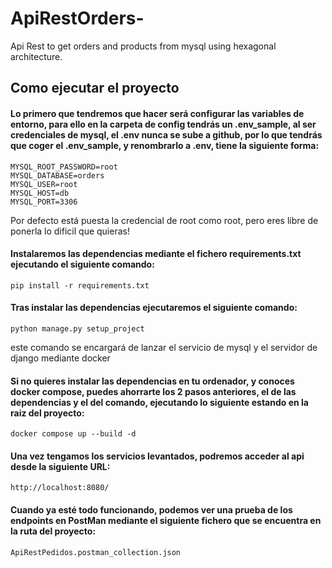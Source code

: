 # ApiRestOrders-
Api Rest to get orders and products from mysql using hexagonal architecture.

## Como ejecutar el proyecto
#### Lo primero que tendremos que hacer será configurar las variables de entorno, para ello en la carpeta de config tendrás un .env_sample, al ser credenciales de mysql, el .env nunca se sube a github, por lo que tendrás que coger el **.env_sample**, y renombrarlo a **.env**, tiene la siguiente forma:
```
MYSQL_ROOT_PASSWORD=root
MYSQL_DATABASE=orders
MYSQL_USER=root
MYSQL_HOST=db
MYSQL_PORT=3306
```
Por defecto está puesta la credencial de root como root, pero eres libre de ponerla lo dificil que quieras!

#### Instalaremos las dependencias mediante el fichero requirements.txt ejecutando el siguiente comando:
```
pip install -r requirements.txt
```

#### Tras instalar las dependencias ejecutaremos el siguiente comando:
```
python manage.py setup_project
```
este comando se encargará de lanzar el servicio de mysql y el servidor de django mediante docker

#### Si no quieres instalar las dependencias en tu ordenador, y conoces docker compose, puedes ahorrarte los 2 pasos anteriores, el de las dependencias y el del comando, ejecutando lo siguiente estando en la raiz del proyecto:
```
docker compose up --build -d
```

#### Una vez tengamos los servicios levantados, podremos acceder al api desde la siguiente URL:
```
http://localhost:8080/
```

#### Cuando ya esté todo funcionando, podemos ver una prueba de los endpoints en PostMan mediante el siguiente fichero que se encuentra en la ruta del proyecto:
```
ApiRestPedidos.postman_collection.json
```
